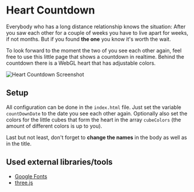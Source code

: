 # Heart Countdown
Everybody who has a long distance relationship knows the situation: After you saw each other for a couple of weeks you have to live apart for weeks, if not months. But if you found **the one** you know it's worth the wait.

To look forward to the moment the two of you see each other again, feel free to use this little page that shows a countdown in realtime. Behind the countdown there is a WebGL heart that has adjustable colors.

![Heart Countdown Screenshot](https://cloud.githubusercontent.com/assets/2188617/15620206/3061a9d2-2459-11e6-8317-0ea2eb852f7e.png)

## Setup
All configuration can be done in the `index.html` file. Just set the variable `countDownDate` to the date you see each other again. Optionally also set the colors for the little cubes that form the heart in the array `cubeColors` (the amount of different colors is up to you).

Last but not least, don't forget to **change the names** in the body as well as in the title.

## Used external libraries/tools
* [Google Fonts](https://www.google.com/fonts)
* [three.js](http://threejs.org/)
